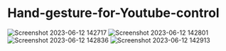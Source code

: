 # Hand-gesture-for-Youtube-control
![Screenshot 2023-06-12 142717](https://github.com/catalinciornei047/Hand-gesture-for-Youtube-control/assets/117486124/35971be5-bdba-4b61-be93-32a6f53ed926)
![Screenshot 2023-06-12 142801](https://github.com/catalinciornei047/Hand-gesture-for-Youtube-control/assets/117486124/df372414-41fc-4a9f-b94f-a8a0b448a237)
![Screenshot 2023-06-12 142836](https://github.com/catalinciornei047/Hand-gesture-for-Youtube-control/assets/117486124/e1d9a043-1742-494c-bd32-c292a355d6d2)
![Screenshot 2023-06-12 142913](https://github.com/catalinciornei047/Hand-gesture-for-Youtube-control/assets/117486124/f0cf5779-866b-47b7-82cd-4ade20a7af36)
